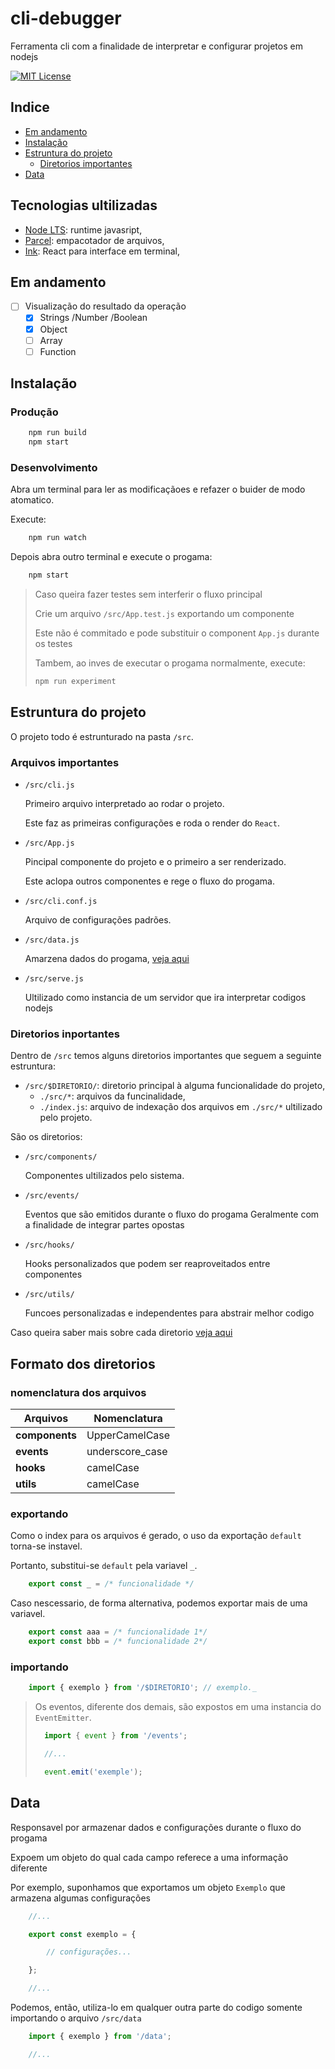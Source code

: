 # cli-debugger

Ferramenta cli com a finalidade de interpretar e configurar projetos em nodejs

[![MIT License](https://img.shields.io/badge/License-MIT-blue.svg)](https://choosealicense.com/licenses/mit/)

## Indice

- [Em andamento](#em-andamento)
- [Instalação](#instalação)
- [Estruntura do projeto](#estruntura-do-projeto)
  - [Diretorios importantes](#diretorios-inportantes)
- [Data](#data)

## Tecnologias ultilizadas

- [Node LTS](https://nodejs.org/en): runtime javasript,
- [Parcel](https://parceljs.org): empacotador de arquivos,
- [Ink](https://github.com/vadimdemedes/ink#readme): React para interface em terminal,

## Em andamento

- [ ] Visualização do resultado da operação
  - [x] Strings /Number /Boolean
  - [x] Object
  - [ ] Array
  - [ ] Function

## Instalação

### Produção

```bash
    npm run build
    npm start
```

### Desenvolvimento

Abra um terminal para ler as modificaçãoes e refazer o buider de modo atomatico.

Execute:

```bash
    npm run watch
```

Depois abra outro terminal e execute o progama:

```bash
    npm start
```

>Caso queira fazer testes sem interferir o fluxo principal
>
>Crie um arquivo `/src/App.test.js` exportando um componente
>
>Este não é commitado e pode substituir o component `App.js` durante os testes
>
>Tambem, ao inves de executar o progama normalmente, execute:
>
>```bash
> npm run experiment
>```

## Estruntura do projeto

O projeto todo é estrunturado na pasta `/src`.

### Arquivos importantes

- `/src/cli.js`

    Primeiro arquivo interpretado ao rodar o projeto.

    Este faz as primeiras configurações e roda o render do `React`.

- `/src/App.js`

    Pincipal componente do projeto e o primeiro a ser renderizado.

    Este aclopa outros componentes e rege o fluxo do progama.

- `/src/cli.conf.js`

    Arquivo de configurações padrões.

- `/src/data.js`

    Amarzena dados do progama, [veja aqui](#data)

- `/src/serve.js`

    Ultilizado como instancia de um servidor que ira interpretar codigos nodejs

### Diretorios inportantes

Dentro de `/src` temos alguns diretorios importantes que seguem a seguinte estruntura:

- `/src/$DIRETORIO/`: diretorio principal à alguma funcionalidade do projeto,
  - `./src/*`: arquivos da funcinalidade,
  - `./index.js`: arquivo de indexação dos arquivos em `./src/*` ultilizado pelo projeto.

São os diretorios:

- `/src/components/`

    Componentes ultilizados pelo sistema.

- `/src/events/`

    Eventos que são emitidos durante o fluxo do progama
    Geralmente com a finalidade de integrar partes opostas

- `/src/hooks/`

    Hooks personalizados que podem ser reaproveitados entre componentes

- `/src/utils/`

    Funcoes personalizadas e independentes para abstrair melhor codigo

Caso queira saber mais sobre cada diretorio [veja aqui](#formato-dos-diretorios)

## Formato dos diretorios

### nomenclatura dos arquivos

| Arquivos       | Nomenclatura    |
|----------------|-----------------|
| **components** | UpperCamelCase  |
| **events**     | underscore_case |
| **hooks**      | camelCase       |
| **utils**      | camelCase       |

### exportando

Como o index para os arquivos é gerado, o uso da exportação `default` torna-se instavel.

Portanto, substitui-se `default` pela variavel `_`.

```javascript
    export const _ = /* funcionalidade */
```

Caso nescessario, de forma alternativa, podemos exportar mais de uma variavel.

```javascript
    export const aaa = /* funcionalidade 1*/
    export const bbb = /* funcionalidade 2*/
```

### importando

```javascript
    import { exemplo } from '/$DIRETORIO'; // exemplo._
```

> Os eventos, diferente dos demais, são expostos em uma instancia do `EventEmitter`.
>
> ```javascript
>   import { event } from '/events';
>
>   //...
>
>   event.emit('exemple');
> ```

## Data

Responsavel por armazenar dados e configurações durante o fluxo do progama

Expoem um objeto do qual cada campo referece a uma informação diferente

Por exemplo, suponhamos que exportamos um objeto `Exemplo` que armazena algumas configurações

```javascript
    //...

    export const exemplo = {

        // configurações...

    };

    //...
```

Podemos, então, utiliza-lo em qualquer outra parte do codigo somente importando o arquivo `/src/data`

```javascript
    import { exemplo } from '/data';

    //...
```
